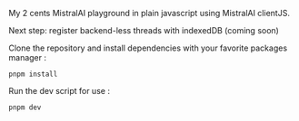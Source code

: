 My 2 cents MistralAI playground in plain javascript using MistralAI clientJS.

Next step: register backend-less threads with indexedDB (coming soon)

Clone the repository and install dependencies  with your favorite packages manager :

```
pnpm install
```

Run the dev script for use :
```
pnpm dev
```


